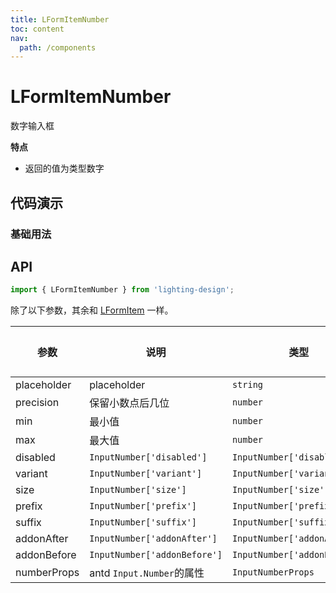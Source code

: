 ```yaml
---
title: LFormItemNumber
toc: content
nav:
  path: /components
---
```


# LFormItemNumber

数字输入框

**特点**

- 返回的值为类型数字

## 代码演示

### 基础用法

<code src='./demos/demo.tsx'></code>

## API

```ts
import { LFormItemNumber } from 'lighting-design';
```

除了以下参数，其余和 [LFormItem](/components/form-item#api) 一样。

| 参数        | 说明                         | 类型                         | 默认值 |
| ----------- | ---------------------------- | ---------------------------- | ------ |
| placeholder | placeholder                  | `string`                     | `-`    |
| precision   | 保留小数点后几位             | `number`                     | `-`    |
| min         | 最小值                       | `number`                     | `-`    |
| max         | 最大值                       | `number`                     | `-`    |
| disabled    | `InputNumber['disabled']`    | `InputNumber['disabled']`    | `-`    |
| variant     | `InputNumber['variant']`     | `InputNumber['variant']`     | `-`    |
| size        | `InputNumber['size']`        | `InputNumber['size']`        | `-`    |
| prefix      | `InputNumber['prefix']`      | `InputNumber['prefix']`      | `-`    |
| suffix      | `InputNumber['suffix']`      | `InputNumber['suffix']`      | `-`    |
| addonAfter  | `InputNumber['addonAfter']`  | `InputNumber['addonAfter']`  | `-`    |
| addonBefore | `InputNumber['addonBefore']` | `InputNumber['addonBefore']` | `-`    |
| numberProps | antd `Input.Number`的属性    | `InputNumberProps`           | `-`    |
